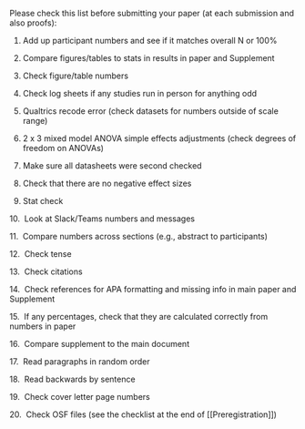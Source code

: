 Please check this list before submitting your paper (at each submission and also proofs):

1. Add up participant numbers and see if it matches overall N or 100%

2. Compare figures/tables to stats in results in paper and Supplement

3. Check figure/table numbers

4. Check log sheets if any studies run in person for anything odd

5. Qualtrics recode error (check datasets for numbers outside of scale range)

6. 2 x 3 mixed model ANOVA simple effects adjustments (check degrees of freedom on ANOVAs)

7. Make sure all datasheets were second checked

8. Check that there are no negative effect sizes

9. Stat check

10.  Look at Slack/Teams numbers and messages

11.  Compare numbers across sections (e.g., abstract to participants)

12.  Check tense

13.  Check citations

14.  Check references for APA formatting and missing info in main paper and Supplement

15.  If any percentages, check that they are calculated correctly from numbers in paper

16.  Compare supplement to the main document

17.  Read paragraphs in random order

18.  Read backwards by sentence

19.  Check cover letter page numbers

20.  Check OSF files (see the checklist at the end of [[Preregistration]])